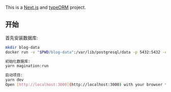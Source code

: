 This is a [Next.js](https://nextjs.org/) and [typeORM](https://typeorm.io/) project.

## 开始

首先安装数据库:

```bash
mkdir blog-data
docker run -v "$PWD/blog-data":/var/lib/postgresql/data -p 5432:5432 -e POSTGRES_USER=blog -e POSTGRES_HOST_AUTH_METHOD=trust -d postgres:12.2

初始化数据库:
yarn magination:run

启动项目:
yarn dev
Open [http://localhost:3000](http://localhost:3000) with your browser to see the result.



